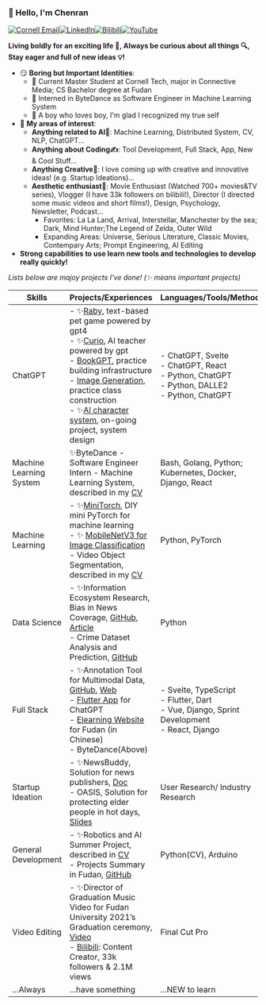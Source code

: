 ### 👋 Hello, I'm Chenran

[![Cornell Email](https://img.shields.io/badge/Email-cn257%40cornell.edu-red)](mailto:cn257@cornell.edu)[![LinkedIn](https://img.shields.io/badge/LinkedIn-Chenran%20Ning-blue?logo=linkedin)](http://www.linkedin.com/in/chenran-ning)[![Bilibili](https://img.shields.io/badge/Bilibili-11821775-red?logo=bilibili)](https://space.bilibili.com/11821775)[![YouTube](https://img.shields.io/badge/YouTube-Chenran%20Ning-red?logo=youtube)](https://www.youtube.com/channel/UCI12STQcqs5fsC2HxekUB4g)

**Living boldly for an exciting life 🎢, Always be curious about all things 🔍, Stay eager and full of new ideas 💡!**

- 😏 **Boring but Important Identities**: 
  - 🤖 Current Master Student at Cornell Tech, major in Connective Media; CS Bachelor degree at Fudan 
  - 🎃 Interned in ByteDance as Software Engineer in Machine Learning System
  - 🤘 A boy who loves boy, I'm glad I recognized my true self
- 🔭 **My areas of interest**: 
  - **Anything related to AI🐣**: Machine Learning, Distributed System, CV, NLP, ChatGPT...
  - **Anything about Coding✍️**: Tool Development, Full Stack, App, New & Cool Stuff...
  - **Anything Creative🤯**: I love coming up with creative and innovative ideas! (e.g. Startup Ideations)...
  - **Aesthetic enthusiast🥳**: Movie Enthusiast (Watched 700+ movies&TV series), Vlogger (I have 33k followers on bilibili!), Director (I directed some music videos and short films!), Design, Psychology, Newsletter, Podcast...
    - Favorites: La La Land, Arrival, Interstellar, Manchester by the sea; Dark, Mind Hunter;The Legend of Zelda, Outer Wild
    - Expanding Areas: Universe, Serious Literature, Classic Movies, Contempary Arts; Prompt Engineering, AI Editing
- **Strong capabilities to use learn new tools and technologies to develop really quickly!**

*Lists below are majoy projects I've done! (✨ means important projects)*

| Skills                  | Projects/Experiences                                         | Languages/Tools/Methods                                      |
| ----------------------- | ------------------------------------------------------------ | ------------------------------------------------------------ |
| ChatGPT                 | - ✨[Raby](https://github.com/jw782cn/PetGame), text-based pet game powered by gpt4<br />- ✨[Curio](https://github.com/jw782cn/curio), AI teacher powered by gpt<br />- [BookGPT](https://github.com/jw782cn/bookgpt-test), practice building infrastructure<br />- [Image Generation](https://github.com/jw782cn/Image-Generation-DALLE2), practice class construction<br />- ✨[AI character system](https://github.com/jw782cn/AI-Character-System), on-going project, system design | - ChatGPT, Svelte<br />- ChatGPT, React<br />- Python, ChatGPT<br />- Python, DALLE2<br />- Python, ChatGPT |
| Machine Learning System | ✨ByteDance - Software Engineer Intern - Machine Learning System, described in my [CV](https://drive.google.com/file/d/1SUYOn6wm2ZjuvwcZZP_Ou62qpJIAVlxp/view?usp=sharing) | Bash, Golang, Python; Kubernetes, Docker, Django, React      |
| Machine Learning        | - ✨[MiniTorch](https://github.com/Cornell-Tech-ML/minitorch-chenran), DIY mini PyTorch for machine learning<br />- ✨ [MobileNetV3 for Image Classification](https://ieeexplore.ieee.org/abstract/document/9389905)<br />- Video Object Segmentation, described in my  [CV](https://drive.google.com/file/d/1RFAJK68th4SgblZqZ6aNLcRlSjOom1u7/view?usp=sharing) | Python, PyTorch                                              |
| Data Science            | - ✨Information Ecosystem Research, Bias in News Coverage, [GitHub](https://github.com/jw782cn/Information-Ecosystem-Research-Bias-in-News-Coverage), [Article](https://medium.com/@ansorokina163/a-quantitative-analysis-of-the-bias-in-news-coverage-on-the-ukrainian-russian-war-ceffd5842f37)<br />- Crime Dataset Analysis and Prediction, [GitHub](https://github.com/jw782cn/New-York-Crime-Analysis) | Python                                                       |
| Full Stack              | - ✨Annotation Tool for Multimodal Data,  [GitHub](https://github.com/imandel/annotate), [Web](https://annotate.surge.sh/)<br />- [Flutter App](https://github.com/jw782cn/flutter_chatgpt_app) for ChatGPT<br />- [Elearning Website](https://github.com/jw782cn/Projects-in-Fudan/tree/main/%E5%A4%A7%E4%B8%89%E4%B8%8B/%E8%BD%AF%E4%BB%B6%E5%B7%A5%E7%A8%8B) for Fudan (in Chinese)<br />- ByteDance(Above) | - Svelte, TypeScript<br />- Flutter, Dart<br />- Vue, Django, Sprint Development<br />- React, Django |
| Startup Ideation        | - ✨NewsBuddy, Solution for news publishers, [Doc](https://drive.google.com/file/d/1JsPMolU5-Cmudxs7ksqyQUUb941qXyCV/view?usp=sharing) <br />- OASIS, Solution for protecting elder people in hot days,  [Slides](#slide=id.g1cf3cda6f81_6_74) | User Research/ Industry Research                             |
| General Development     | - ✨Robotics and AI Summer Project, described in [CV](https://drive.google.com/file/d/1RFAJK68th4SgblZqZ6aNLcRlSjOom1u7/view?usp=sharing)<br />- Projects Summary in Fudan, [GitHub](https://github.com/jw782cn/Projects-in-Fudan) | Python(CV), Arduino                                          |
| Video Editing           | - ✨Director of Graduation Music Video for Fudan University 2021’s Graduation ceremony, [Video](https://www.bilibili.com/video/BV1xX4y1A7E3/?vd_source=445da14a0074e19924a699d98ef14e48) <br />- [Bilibili](https://space.bilibili.com/11821775): Content Creator, 33k followers & 2.1M views | Final Cut Pro                                                |
| ...Always               | ...have something                                            | ...NEW to learn                                              |



